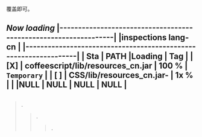 覆盖即可。

_Now loading_
|-----------------------------------------------------------------|
|inspections lang-cn                                              |
|-----------------------------------------------------------------|
| Sta |               PATH                 |Loading |     Tag     |
| [X] | coffeescript/lib/resources_cn.jar  | 100 %  | `Temporary` |
| [ ] | CSS/lib/resources_cn.jar-          |  1x %  |             |
|NULL |             NULL                   |  NULL  |    NULL     |
----


```

```

> .
>> .
>>> .


